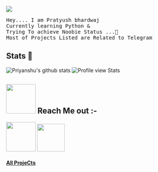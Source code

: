 
<img src="https://i.pinimg.com/originals/25/26/93/252693b8a96eb697c5e889e0165929bf.gif">

<pre>
Hey.... I am Pratyush bhardwaj
Currently learning Python & 
Trying To achieve Noobie Status ...🤥
Most of Projects Listed are Related to Telegram
</pre>



## Stats 🌟


![Priyanshu's github stats](https://github-readme-stats.vercel.app/api?username=bhardwajjEE&theme=vue&count_private=true&show_icons=true&cache_seconds=1800)
![Profile view Stats](https://komarev.com/ghpvc/?username=bhardwajjEE&style=flat-square)



## <img src="https://s2.gifyu.com/images/zjszctwh68cnufnrkzqs.gif" width="80px"> Reach Me out :-

[<img src="https://i.ibb.co/nRkyYzQ/telegram-app.png" width="80">](https://telegram.me/priyanshu_bhardwaj)
[<img src="https://i.ibb.co/F6Xmbmx/pngaaa-com-1009358.png" width="75">](mailto:itispriyanshu@gmail.com)


#### [All ProjeCts](https://http.cat/401)
  
